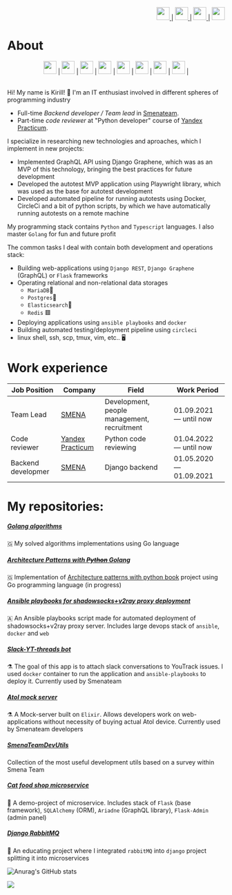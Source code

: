 <div align="right">
  <a href="mailto:usatukirill96@gmail.com">
    <img src="https://raw.githubusercontent.com/USATUKirill96/social-icons/9d939e1c5b7ea4a24ac39c3e4631970c0aa1b920/SVG/Color/Gmail.svg" height=30>
  </a>
  |
  <a href="https://www.linkedin.com/in/usatukirill96/">
    <img src="https://raw.githubusercontent.com/USATUKirill96/social-icons/9d939e1c5b7ea4a24ac39c3e4631970c0aa1b920/SVG/Color/LinkedIN.svg" height=30>
  </a>
  |
  <a href="https://t.me/coldsnapped">
    <img src="https://raw.githubusercontent.com/USATUKirill96/social-icons/9d939e1c5b7ea4a24ac39c3e4631970c0aa1b920/SVG/Color/Telegram.svg" height=30>
  </a>
   |
  <a href="https://www.instagram.com/kirkonglemonk/">
    <img src="https://raw.githubusercontent.com/USATUKirill96/social-icons/9d939e1c5b7ea4a24ac39c3e4631970c0aa1b920/SVG/Color/Instagram.svg" height=30>
  </a>
</div>

# About
<div align="center">
  <img src="https://raw.githubusercontent.com/USATUKirill96/Tech-Stack-Icons/661b1305f52d49de94f6640f8bbeec93dba9dc8a/Icons/python.svg" height=30> |
  <img src="https://raw.githubusercontent.com/USATUKirill96/Tech-Stack-Icons/661b1305f52d49de94f6640f8bbeec93dba9dc8a/Icons/django.svg" height=30> |
  <img src="https://github.com/USATUKirill96/Tech-Stack-Icons/blob/main/Icons/go.svg" height=30> |
  <img src="https://github.com/USATUKirill96/Tech-Stack-Icons/blob/main/Icons/graphql.svg" height=30> |
  <img src="https://github.com/USATUKirill96/Tech-Stack-Icons/blob/main/Icons/mysql.svg" height=30> |
  <img src="https://github.com/USATUKirill96/Tech-Stack-Icons/blob/main/Icons/redis.svg" height=30> |
  <img src="https://github.com/USATUKirill96/Tech-Stack-Icons/blob/main/Icons/ansible.svg" height=30> |
  <img src="https://github.com/USATUKirill96/Tech-Stack-Icons/blob/main/Icons/docker-icon.svg" height=30> |
</div>
<br>

Hi! My name is Kirill! 👋 I'm an IT enthusiast involved in different spheres of programming industry
- Full-time *Backend developer / Team lead* in [Smenateam](https://github.com/smenateam).
- Part-time *code reviewer* at "Python developer" course of [Yandex Practicum](https://practicum.yandex.com/).

I specialize in researching new technologies and aproaches, which I implement in new projects:
- Implemented GraphQL API using Django Graphene, which was as an MVP of this technology, bringing the best practices for future development
- Developed the autotest MVP application using Playwright library, which was used as the base for autotest development
- Developed automated pipeline for running autotests using Docker, CircleCi and a bit of python scripts, by which we have automatically running autotests on a remote machine

My programming stack contains `Python` and `Typescript` languages. I also master `Golang` for fun and future profit

The common tasks I deal with contain both development and operations stack: 
* Building web-applications using `Django REST`, `Django Graphene` (GraphQL) or `Flask` frameworks
* Operating relational and non-relational data storages
     * `MariaDB`🌊
     * `Postgres`🐘
     * `Elasticsearch`🔎
     * `Redis` 🟥
* Deploying applications using `ansible playbooks` and `docker`
* Building automated testing/deployment pipeline using `circleci`
* linux shell, ssh, scp, tmux, vim, etc.. 🖥️

# Work experience

| Job Position      | Company                                          | Field                                           | Work Period                |
| ----------------  | ------------------------------------------------ | ----------------------------------------------- | -------------------------- |
| Team Lead         | [SMENA](https://github.com/smenateam)            | Development, people management, recruitment     | 01.09.2021 — until now     |
| Code reviewer     | [Yandex Practicum](https://practicum.yandex.com) | Python code reviewing                           | 01.04.2022 — until now     |
| Backend developmer| [SMENA](https://github.com/smenateam)            | Django backend                                  | 01.05.2020 — 01.09.2021    |


# My repositories:
##### [Golang algorithms](https://github.com/USATUKirill96/GolangAlgorithms)
🇬 My solved algorithms implementations using Go language

##### [Architecture Patterns with ~~Python~~ Golang](https://github.com/USATUKirill96/ArchitecturePatterns)
🇬 Implementation of [Architecture patterns with python book](https://www.amazon.com/Architecture-Patterns-Python-Domain-Driven-Microservices/dp/1492052205) project using Go programming language (in progress)

##### [Ansible playbooks for shadowsocks+v2ray proxy deployment](https://github.com/USATUKirill96/shadowsocks-vray-playbooks)
🇦 An Ansible playbooks script made for automated deployment of shadowsocks+v2ray proxy server. Includes large devops stack of `ansible`, `docker` and `web`

##### [Slack-YT-threads bot](https://github.com/USATUKirill96/Slack-YT-threads)
⚗️ The goal of this app is to attach slack conversations to YouTrack issues. I used `docker` container to run the application and `ansible-playbooks` to deploy it. Currently used by Smenateam

##### [Atol mock server](https://github.com/USATUKirill96/atol_mock_server)
⚗️ A Mock-server built on `Elixir`. Allows developers work on web-applications without necessity of buying actual Atol device. Currently used by Smenateam developers
##### [SmenaTeamDevUtils](https://github.com/USATUKirill96/SmenaTeamDevUtils)
Collection of the most useful development utils based on a survey within Smena Team

##### [Cat food shop microservice](https://github.com/USATUKirill96/cat_food_orders)
🐍 A demo-project of microservice. Includes stack of `Flask` (base framework), `SQLAlchemy` (ORM), `Ariadne` (GraphQL library), `Flask-Admin` (admin panel)

##### [Django RabbitMQ](https://github.com/USATUKirill96/rabbitMQ)
🐍 An educating project where I integrated `rabbitMQ` into `django` project splitting it into microservices

![Anurag's GitHub stats](https://github-readme-stats.vercel.app/api?username=USATUKirill96&show_icons=true&theme=dracula)

![](https://komarev.com/ghpvc/?username=USATUKirill96)
